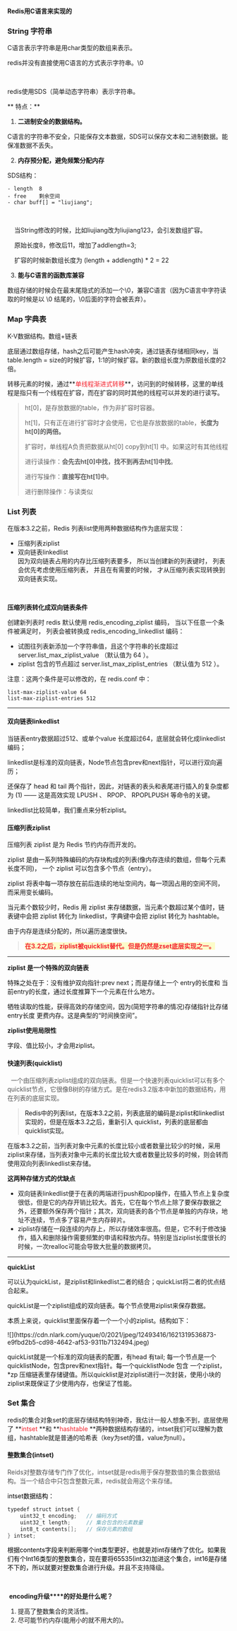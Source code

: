 **Redis用C语言来实现的**	

### String 字符串
C语言表示字符串是用char类型的数组来表示。

redis并没有直接使用C语言的方式表示字符串。\0

   

redis使用SDS（简单动态字符串）表示字符串。

** 特点：**

1. **二进制安全的数据结构。**

C语言的字符串不安全，只能保存文本数据，SDS可以保存文本和二进制数据。能保准数据不丢失。

2. **内存预分配，避免频繁分配内存**

SDS结构：

    - length  8
    - free    剩余空间
    - char buff[] = "liujiang";

     

    	当String修改的时候，比如liujiang改为liujiang123，会引发数组扩容。

    	原始长度8，修改后11，增加了addlength=3;  

    	扩容的时候新数组长度为 (length + addlength) * 2 = 22

3. **能与C语言的函数库兼容**

数组存储的时候会在最末尾隐式的添加一个\0，兼容C语言（因为C语言中字符读取的时候是以 \0 结尾的，\0后面的字符会被丢弃）。 

### Map 字典表
K-V数据结构。数组+链表



底层通过数组存储，hash之后可能产生hash冲突，通过链表存储相同key，当table.length = size的时候扩容，1:1的时候扩容。新的数组长度为原数组长度的2倍。



转移元素的时候，通过**<font style="color:#F5222D;">单线程渐进式转移</font>**，访问到的时候转移，这里的单线程是指只有一个线程在扩容，而在扩容的同时其他的线程可以并发的进行读写。

> ht[0]，是存放数据的table，作为非扩容时容器。
>
> ht[1]，只有正在进行扩容时才会使用，它也是存放数据的table，**长度为ht[0]的两倍。**
>
> 扩容时，单线程A负责把数据从ht[0] copy到ht[1] 中。如果这时有其他线程
>
> 进行读操作：**会先去ht[0]中找，找不到再去ht[1]中找**。
>
> 进行写操作：**直接写在ht[1]中**。
>
> 进行删除操作：与读类似
>



### List 列表<font style="color:#555555;"></font>
  在版本3.2之前，Redis 列表list使用两种数据结构作为底层实现：

+ 压缩列表ziplist
+ 双向链表linkedlist  
因为双向链表占用的内存比压缩列表要多， 所以当创建新的列表键时， 列表会优先考虑使用压缩列表， 并且在有需要的时候， 才从压缩列表实现转换到双向链表实现。

   

**压缩列表转化成双向链表条件**

创建新列表时 redis 默认使用 redis_encoding_ziplist 编码， 当以下任意一个条件被满足时， 列表会被转换成 redis_encoding_linkedlist 编码：

+ 试图往列表新添加一个字符串值，且这个字符串的长度超过 server.list_max_ziplist_value （默认值为 64 ）。
+ ziplist 包含的节点超过 server.list_max_ziplist_entries （默认值为 512 ）。

注意：这两个条件是可以修改的，在 redis.conf 中：

```plain
list-max-ziplist-value 64 
list-max-ziplist-entries 512
```

****

#### 双向链表linkedlist
当链表entry数据超过512、或单个value 长度超过64，底层就会转化成linkedlist编码；

linkedlist是标准的双向链表，Node节点包含prev和next指针，可以进行双向遍历；

<font style="color:#121212;">还保存了 head 和 tail 两个指针，因此，对链表的表头和表尾进行插入的复杂度都为 (1) —— 这是高效实现 LPUSH 、 RPOP、 RPOPLPUSH 等命令的关键。</font>

<font style="color:#121212;">linkedlist比较简单，我们重点来分析ziplist。</font>

<font style="color:#121212;"></font>

#### **压缩列表ziplist**
压缩列表 ziplist 是为 Redis 节约内存而开发的。

<font style="color:#121212;">ziplist 是由一系列特殊编码的内存块构成的列表(像内存连续的数组，但每个元素长度不同)， 一个 ziplist 可以包含多个节点（entry）。</font>

<font style="color:#121212;">ziplist 将表中每一项存放在前后连续的地址空间内，每一项因占用的空间不同，而采用变长编码。</font>



<font style="color:#121212;">当元素个数较少时，Redis 用 ziplist 来存储数据，当元素个数超过某个值时，链表键中会把 ziplist 转化为 linkedlist，字典键中会把 ziplist 转化为 hashtable。</font>

<font style="color:#121212;">由于内存是连续分配的，所以遍历速度很快。</font>

<font style="color:#121212;"></font>

> **<font style="color:#F5222D;background-color:#FCFCCA;">在3.2之后，ziplist被quicklist替代。但是仍然是zset底层实现之一。</font>**
>

****

**ziplist 是一个特殊的双向链表**

<font style="color:#121212;">特殊之处在于：没有维护双向指针:prev next；而是存储上一个 entry的长度和 当前entry的长度，通过长度推算下一个元素在什么地方。</font>

<font style="color:#121212;">牺牲读取的性能，获得高效的存储空间，因为(简短字符串的情况)存储指针比存储entry长度 更费内存。这是典型的“时间换空间”。</font>

<font style="color:#121212;"></font>

**ziplist使用局限性**

<font style="color:#121212;">字段、值比较小，才会用ziplist。</font>

<font style="color:#121212;"></font>

#### 快速列表(quicklist)
  <font style="color:#555555;">一个由压缩列表ziplist组成的双向链表。但是一个快速列表quicklist可以有多个quicklist节点，它很像B树的存储方式。是在redis3.2版本中新加的数据结构，用在列表的底层实现。</font>

> 
>
> <font style="color:#121212;">Redis中的列表list，在版本3.2之前，列表底层的编码是ziplist和linkedlist实现的，但是在版本3.2之后，重新引入 quicklist，列表的底层都由quicklist实现。</font>
>



在版本3.2之前，当列表对象中元素的长度比较小或者数量比较少的时候，采用ziplist来存储，当列表对象中元素的长度比较大或者数量比较多的时候，则会转而使用双向列表linkedlist来存储。

**这两种存储方式的优缺点**

+ 双向链表linkedlist便于在表的两端进行push和pop操作，在插入节点上复杂度很低，但是它的内存开销比较大。首先，它在每个节点上除了要保存数据之外，还要额外保存两个指针；其次，双向链表的各个节点是单独的内存块，地址不连续，节点多了容易产生内存碎片。
+ ziplist存储在一段连续的内存上，所以存储效率很高。但是，它不利于修改操作，插入和删除操作需要频繁的申请和释放内存。特别是当ziplist长度很长的时候，一次realloc可能会导致大批量的数据拷贝。

****

**quickList**

可以认为quickList，是ziplist和linkedlist二者的结合；quickList将二者的优点结合起来。



<font style="color:#121212;">quickList是一个ziplist组成的双向链表。每个节点使用ziplist来保存数据。</font>

<font style="color:#121212;">本质上来说，quicklist里面保存着一个一个小的ziplist。结构如下：</font>

<font style="color:#121212;">  
</font>![](https://cdn.nlark.com/yuque/0/2021/jpeg/12493416/1621319536873-e9fbd2b5-cd98-4642-af53-9311b7132494.jpeg)

<font style="color:#121212;"></font>

<font style="color:#121212;">quickList就是一个标准的双向链表的配置，有head 有tail;  每一个节点是一个quicklistNode，包含prev和next指针。每一个quicklistNode 包含 一个ziplist，*zp 压缩链表里存储键值。所以quicklist是对ziplist进行一次封装，使用小块的ziplist来既保证了少使用内存，也保证了性能。</font>

<font style="color:#121212;"></font>

### Set 集合
redis的集合对象set的底层存储结构特别神奇，我估计一般人想象不到，底层使用了 **<font style="color:#F5222D;">intset </font>**和 **<font style="color:#F5222D;">hashtable </font>**两种数据结构存储的，intset我们可以理解为数组，hashtable就是普通的哈希表（key为set的值，value为null）。



#### 整数集合(intset)
<font style="color:#555555;">Reids对整数存储专门作了优化，intset就是redis用于保存整数值的集合数据结构。当一个结合中只包含整数元素，redis就会用这个来存储。</font>

<font style="color:#000000;">intset数据结构：</font>

```java
typedef struct intset {  
    uint32_t encoding;   // 编码方式
    uint32_t length;     // 集合包含的元素数量
    int8_t contents[];   // 保存元素的数组
} intset;
```

<font style="color:#000000;">根据contents字段来判断用哪个int类型更好，也就是对int存储作了优化。如果我们有个Int16类型的整数集合，现在要将65535(int32)加进这个集合，int16是存储不下的，所以就要对整数集合进行升级。并且</font>不支持降级。

    

 **encoding升级****的好处是什么呢？**

1. 提高了整数集合的灵活性。
2. 尽可能节约内存(能用小的就不用大的)。

